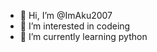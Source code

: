 - 👋 Hi, I’m @ImAku2007
- 👀 I’m interested in codeing 
- 🌱 I’m currently learning python

<!---
ImAku2007/ImAku2007 is a ✨ special ✨ repository because its `README.md` (this file) appears on your GitHub profile.
You can click the Preview link to take a look at your changes.
--->
